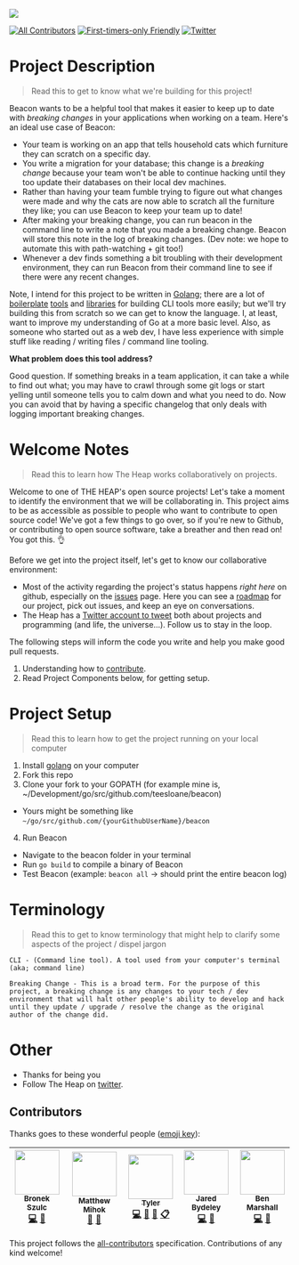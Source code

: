 ![](docs/assets/banner.jpg)

[![All Contributors](https://img.shields.io/badge/all_contributors-5-orange.svg?style=flat-square)](#contributors)
[![First-timers-only Friendly](https://img.shields.io/badge/first--timers--only-friendly-blue.svg)](http://www.firsttimersonly.com/)
[![Twitter](https://img.shields.io/twitter/follow/theheap_.svg?style=social&label=Follow)](https://twitter.com/intent/follow?screen_name=theheap_)
# Project Description

> Read this to get to know what we're building for this project!

Beacon wants to be a helpful tool that makes it easier to keep up to date with _breaking changes_ in your applications when working on a team. Here's an ideal use case of Beacon:

- Your team is working on an app that tells household cats which furniture they can scratch on a specific day.
- You write a migration for your database; this change is a _breaking change_ because your team won't be able to continue hacking until they too update their databases on their local dev machines.
- Rather than having your team fumble trying to figure out what changes were made and why the cats are now able to scratch all the furniture they like; you can use Beacon to keep your team up to date!
- After making your breaking change, you can run beacon in the command line to write a note that you made a breaking change. Beacon will store this note in the log of breaking changes. (Dev note: we hope to automate this with path-watching + git too!)
- Whenever a dev finds something a bit troubling with their development environment, they can run Beacon from their command line to see if there were any recent changes.

Note, I intend for this project to be written in [Golang](); there are a lot of [boilerplate](https://github.com/urfave/cli) [tools](https://github.com/mkideal/cli) and [libraries](https://github.com/spf13/cobra) for building CLI tools more easily; but we'll try building this from scratch so we can get to know the language. I, at least, want to improve my understanding of Go at a more basic level. Also, as someone who started out as a web dev, I have less experience with simple stuff like reading / writing files / command line tooling. 

**What problem does this tool address?**

Good question. If something breaks in a team application, it can take a while to find out what; you may have to crawl through some git logs or start yelling until someone tells you to calm down and what you need to do. Now you can avoid that by having a specific changelog that only deals with logging important breaking changes.


# Welcome Notes

> Read this to learn how The Heap works collaboratively on projects. 

Welcome to one of THE HEAP's open source projects! Let's take a moment to identify the environment that we will be collaborating in. This project aims to be as accessible as possible to people who want to contribute to open source code! We've got a few things to go over, so if you're new to Github, or contributing to open source software, take a breather and then read on! You got this. 👌


Before we get into the project itself, let's get to know our collaborative environment:
- Most of the activity regarding the project's status happens _right here_ on github, especially on the [issues](https://github.com/the-heap/beacon/issues) page. Here you can see a [roadmap](https://github.com/the-heap/beacon/issues/1) for our project, pick out issues, and keep an eye on conversations.
- The Heap has a [Twitter account to tweet](https://twitter.com/theheap_) both about projects and programming (and life, the universe...). Follow us to stay in the loop.

The following steps will inform the code you write and help you make good pull requests.

1. Understanding how to [contribute](./docs/CONTRIBUTING.md).
2. Read Project Components below, for getting setup.

# Project Setup

> Read this to learn how to get the  project running on your local computer

1. Install [golang](https://golang.org/doc/install) on your computer
2. Fork this repo
3. Clone your fork to your GOPATH (for example mine is, ~/Development/go/src/github.com/teesloane/beacon)
  - Yours might be something like `~/go/src/github.com/{yourGithubUserName}/beacon`
4. Run Beacon 
  - Navigate to the beacon folder in your terminal
  - Run `go build` to compile a binary of Beacon
  - Test Beacon (example: `beacon all` -> should print the entire beacon log)

# Terminology

> Read this to get to know terminology that might help to clarify some aspects of the project / dispel jargon

```
CLI - (Command line tool). A tool used from your computer's terminal (aka; command line)

Breaking Change - This is a broad term. For the purpose of this project, a breaking change is any changes to your tech / dev environment that will halt other people's ability to develop and hack until they update / upgrade / resolve the change as the original author of the change did.
```

# Other

- Thanks for being you
- Follow The Heap on [twitter](https://twitter.com/theheap_).

## Contributors

Thanks goes to these wonderful people ([emoji key](https://github.com/kentcdodds/all-contributors#emoji-key)):

<!-- ALL-CONTRIBUTORS-LIST:START - Do not remove or modify this section -->
| [<img src="https://avatars2.githubusercontent.com/u/4494382?v=4" width="80px;"/><br /><sub>Bronek Szulc</sub>](https://github.com/broneks)<br />[💻](https://github.com/teesloane/Beacon/commits?author=broneks "Code") [👀](#review-broneks "Reviewed Pull Requests") | [<img src="https://avatars3.githubusercontent.com/u/563301?v=4" width="80px;"/><br /><sub>Matthew Mihok</sub>](http://mihok.today)<br />[💬](#question-mihok "Answering Questions") [👀](#review-mihok "Reviewed Pull Requests") | [<img src="https://avatars0.githubusercontent.com/u/12987958?v=4" width="80px;"/><br /><sub>Tyler</sub>](http://tylersloane.com)<br />[💻](https://github.com/teesloane/Beacon/commits?author=teesloane "Code") [🎨](#design-teesloane "Design") [📖](https://github.com/teesloane/Beacon/commits?author=teesloane "Documentation") [📋](#eventOrganizing-teesloane "Event Organizing") | [<img src="https://avatars3.githubusercontent.com/u/1454246?v=4" width="80px;"/><br /><sub>Jared Bydeley</sub>](https://github.com/jbydeley)<br />[💻](https://github.com/teesloane/Beacon/commits?author=jbydeley "Code") [👀](#review-jbydeley "Reviewed Pull Requests") | [<img src="https://avatars0.githubusercontent.com/u/6310728?v=4" width="80px;"/><br /><sub>Ben Marshall</sub>](http://benmarshall.co.uk)<br />[💻](https://github.com/teesloane/Beacon/commits?author=benjmarshall "Code") [👀](#review-benjmarshall "Reviewed Pull Requests") |
| :---: | :---: | :---: | :---: | :---: |
<!-- ALL-CONTRIBUTORS-LIST:END -->

This project follows the [all-contributors](https://github.com/kentcdodds/all-contributors) specification. Contributions of any kind welcome!

